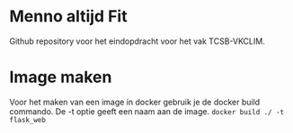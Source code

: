 # Menno altijd Fit
Github repository voor het eindopdracht voor het vak TCSB-VKCLIM.

# Image maken
Voor het maken van een image in docker gebruik je de docker build commando. De -t optie geeft een naam aan de image. 
`docker build ./ -t flask_web`